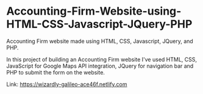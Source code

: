 # Accounting-Firm-Website-using-HTML-CSS-Javascript-JQuery-PHP
Accounting Firm website made using HTML, CSS, Javascript, JQuery, and PHP.

In this project of building an Accounting Firm website I've used HTML, CSS, JavaScript for Google Maps API integration, JQuery for navigation bar and PHP to submit the form on the website.

Link: https://wizardly-galileo-ace46f.netlify.com
